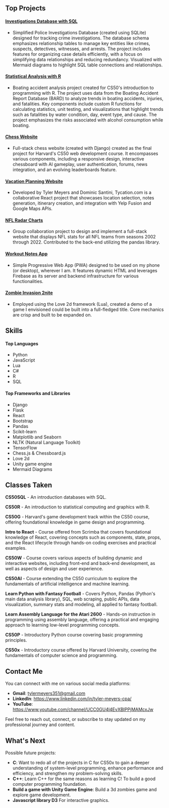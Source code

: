 ## Top Projects

#### [Investigations Database with SQL](https://github.com/tylermeyers351/CS50SQL-Final-Investigations-Database)
- Simplified Police Investigations Database (created using SQLite) designed for tracking crime investigations. The database schema emphasizes relationship tables to manage key entities like crimes, suspects, detectives, witnesses, and arrests. The project includes features for organizing case details efficiently, with a focus on simplifying data relationships and reducing redundancy. Visualized with Mermaid diagrams to highlight SQL table connections and relationships.

#### [Statistical Analysis with R](https://github.com/tylermeyers351/CS50R-Final-Boats)
- Boating accident analysis project created for CS50's introduction to programming with R. The project uses data from the Boating Accident Report Database (BARD) to analyze trends in boating accidents, injuries, and fatalities. Key components include custom R functions for calculating statistics, unit testing, and visualizations that highlight trends such as fatalities by water condition, day, event type, and cause. The project emphasizes the risks associated with alcohol consumption while boating.

#### [Chess Website](https://github.com/tylermeyers351/CS50W-Final-Project-Chess-Website)
- Full-stack chess website (created with Django) created as the final project for Harvard's CS50 web development course. It encompasses various components, including a responsive design, interactive chessboard with AI gameplay, user authentication, forums, news integration, and an evolving leaderboards feature.

#### [Vacation Planning Website](https://github.com/tylermeyers351/Project-Tango-Yankee)
- Developed by Tyler Meyers and Dominic Santini, Tycation.com is a collaborative React project that showcases location selection, notes generation, itinerary creation, and integration with Yelp Fusion and Google Maps APIs.  

#### [NFL Radar Charts](https://github.com/tylermeyers351/NFL-Radar-Charts)
- Group collaboration project to design and implement a full-stack website that displays NFL stats for all NFL teams from seasons 2002 through 2022. Contributed to the back-end utilizing the pandas library.  

#### [Workout Notes App](https://github.com/tylermeyers351/Workout-Notes-App)
- Simple Progressive Web App (PWA) designed to be used on my phone (or desktop), wherever I am. It features dynamic HTML and leverages Firebase as its server and backend infrastructure for various functionalities.  

#### [Zombie Invasion 2nite](https://github.com/tylermeyers351/CS50-Final-Project-Love2d)
- Employed using the Love 2d framework (Lua), created a demo of a game I envisioned could be built into a full-fledged title. Core mechanics are crisp and built to be expanded on.  

## Skills

#### Top Languages

- Python
- JavaScript
- Lua
- C#
- R
- SQL

#### Top Frameworks and Libraries

- Django
- Flask
- React
- Bootstrap
- Pandas
- Scikit-learn
- Matplotlib and Seaborn
- NLTK (Natural Language Toolkit)
- TensorFlow
- Chess.js & Chessboard.js
- Love 2d
- Unity game engine
- Mermaid Diagrams

## Classes Taken
**CS50SQL** - An introduction databases with SQL.

**CS50R** - An introduction to statistical computing and graphics with R.

**CS50G** - Harvard's game development track within the CS50 course, offering foundational knowledge in game design and programming.  

**Intro to React** - Course offered from Scrimba that covers foundational knowledge of React, covering concepts such as components, state, props, and the React lifecycle through hands-on coding exercises and practical examples.  

**CS50W** - Course covers various aspects of building dynamic and interactive websites, including front-end and back-end development, as well as aspects of design and user experience. 

**CS50AI** - Course extending the CS50 curriculum to explore the fundamentals of artificial intelligence and machine learning. 

**Learn Python with Fantasy Football** - Covers Python, Pandas (Python's main data analysis library), SQL, web scraping, public APIs, data visualization, summary stats and modeling, all applied to fantasy football.  

**Learn Assembly Language for the Atari 2600** - Hands-on instruction in programming using assembly language, offering a practical and engaging approach to learning low-level programming concepts.  

**CS50P** - Introductory Python course covering basic programming principles.  

**CS50x** - Introductory course offered by Harvard University, covering the fundamentals of computer science and programming. 



## Contact Me

You can connect with me on various social media platforms:
- **Gmail**: tylermeyers351@gmail.com
- **LinkedIn**: https://www.linkedin.com/in/tyler-meyers-cpa/
- **YouTube**: https://www.youtube.com/channel/UCC0GU4l4EvXBIPPjMAMcxJw


Feel free to reach out, connect, or subscribe to stay updated on my professional journey and content.

## What's Next

Possible future projects:
- **C**: Want to redo all of the projects in C for CS50x to gain a deeper understanding of system-level programming, enhance performance and efficiency, and strengthen my problem-solving skills. 
- **C++**: Learn C++ for the same reasons as learning C! To build a good computer programming foundation.
- **Build a game with Unity Game Engine**: Build a 3d zombies game and explore game development. 
- **Javascript library D3** For interactive graphics.
